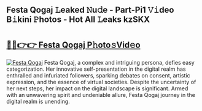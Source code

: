 ## Festa Qogaj 𝙻eaked 𝙽u𝚍e - Part-Pi1 𝚅𝚒deo B𝚒kini 𝙿hotos - Hot All 𝙻eaks kzSKX

# <h2><a href="http://ld1h7hz.urlbe.top/?page=Festa+Qogaj">🔗🔗👉👉 Festa Qogaj P𝚑oto𝚜Vid𝚎o</a></h2>

[![Festa Qogaj](https://i.imgur.com/eBuTRDB.gif)](http://ld1h7hz.urlbe.top/?page=Festa+Qogaj)
Festa Qogaj, a complex and intriguing persona, defies easy categorization. Her innovative self-presentation in the digital realm has enthralled and infuriated followers, sparking debates on consent, artistic expression, and the essence of virtual societies. Despite the uncertainty of her next steps, her impact on the digital landscape is significant. Armed with an unwavering spirit and undeniable allure, Festa Qogaj journey in the digital realm is unending.
